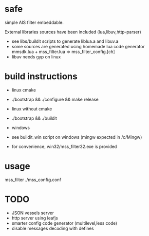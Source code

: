safe
====

simple AIS filter embeddable.

External libraries sources have been included (lua,libuv,http-parser)
- see libs/buildit scripts to generate liblua.a and libuv.a 
- some sources are generated using homemade lua code generator mmsdk.lua + mss_filter.lua => mss_filter_config.[ch]
- libuv needs gyp on linux

build instructions
==================

- linux cmake
-   ./bootstrap && ./configure && make release

- linux without cmake
-   ./bootstrap && ./buildit

- windows 
- see buildit_win script on windows (mingw expected in /c/Mingw)
- for convenience, win32/mss_filter32.exe is provided

usage
=====

mss_filter ./mss_config.conf


TODO
======

- JSON vessels server
- http server using leafjs
- smarter config code generator (multilevel,less code)
- disable messages decoding with defines